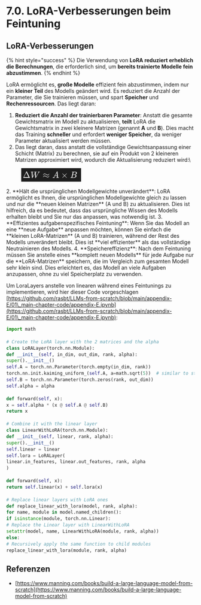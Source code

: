 # 7.0. LoRA-Verbesserungen beim Feintuning

## LoRA-Verbesserungen

{% hint style="success" %}
Die Verwendung von **LoRA reduziert erheblich die Berechnungen**, die erforderlich sind, um **bereits trainierte Modelle fein abzustimmen**.
{% endhint %}

LoRA ermöglicht es, **große Modelle** effizient fein abzustimmen, indem nur ein **kleiner Teil** des Modells geändert wird. Es reduziert die Anzahl der Parameter, die Sie trainieren müssen, und spart **Speicher** und **Rechenressourcen**. Das liegt daran:

1. **Reduziert die Anzahl der trainierbaren Parameter**: Anstatt die gesamte Gewichtsmatrix im Modell zu aktualisieren, **teilt** LoRA die Gewichtsmatrix in zwei kleinere Matrizen (genannt **A** und **B**). Dies macht das Training **schneller** und erfordert **weniger Speicher**, da weniger Parameter aktualisiert werden müssen.
1.  Das liegt daran, dass anstatt die vollständige Gewichtsanpassung einer Schicht (Matrix) zu berechnen, sie auf ein Produkt von 2 kleineren Matrizen approximiert wird, wodurch die Aktualisierung reduziert wird:\


<figure><img src="../../.gitbook/assets/image (9) (1).png" alt=""><figcaption></figcaption></figure>
2. **Hält die ursprünglichen Modellgewichte unverändert**: LoRA ermöglicht es Ihnen, die ursprünglichen Modellgewichte gleich zu lassen und nur die **neuen kleinen Matrizen** (A und B) zu aktualisieren. Dies ist hilfreich, da es bedeutet, dass das ursprüngliche Wissen des Modells erhalten bleibt und Sie nur das anpassen, was notwendig ist.
3. **Effizientes aufgabenspezifisches Feintuning**: Wenn Sie das Modell an eine **neue Aufgabe** anpassen möchten, können Sie einfach die **kleinen LoRA-Matrizen** (A und B) trainieren, während der Rest des Modells unverändert bleibt. Dies ist **viel effizienter** als das vollständige Neutrainieren des Modells.
4. **Speichereffizienz**: Nach dem Feintuning müssen Sie anstelle eines **komplett neuen Modells** für jede Aufgabe nur die **LoRA-Matrizen** speichern, die im Vergleich zum gesamten Modell sehr klein sind. Dies erleichtert es, das Modell an viele Aufgaben anzupassen, ohne zu viel Speicherplatz zu verwenden.

Um LoraLayers anstelle von linearen während eines Feintunings zu implementieren, wird hier dieser Code vorgeschlagen [https://github.com/rasbt/LLMs-from-scratch/blob/main/appendix-E/01\_main-chapter-code/appendix-E.ipynb](https://github.com/rasbt/LLMs-from-scratch/blob/main/appendix-E/01\_main-chapter-code/appendix-E.ipynb):
```python
import math

# Create the LoRA layer with the 2 matrices and the alpha
class LoRALayer(torch.nn.Module):
def __init__(self, in_dim, out_dim, rank, alpha):
super().__init__()
self.A = torch.nn.Parameter(torch.empty(in_dim, rank))
torch.nn.init.kaiming_uniform_(self.A, a=math.sqrt(5))  # similar to standard weight initialization
self.B = torch.nn.Parameter(torch.zeros(rank, out_dim))
self.alpha = alpha

def forward(self, x):
x = self.alpha * (x @ self.A @ self.B)
return x

# Combine it with the linear layer
class LinearWithLoRA(torch.nn.Module):
def __init__(self, linear, rank, alpha):
super().__init__()
self.linear = linear
self.lora = LoRALayer(
linear.in_features, linear.out_features, rank, alpha
)

def forward(self, x):
return self.linear(x) + self.lora(x)

# Replace linear layers with LoRA ones
def replace_linear_with_lora(model, rank, alpha):
for name, module in model.named_children():
if isinstance(module, torch.nn.Linear):
# Replace the Linear layer with LinearWithLoRA
setattr(model, name, LinearWithLoRA(module, rank, alpha))
else:
# Recursively apply the same function to child modules
replace_linear_with_lora(module, rank, alpha)
```
## Referenzen

* [https://www.manning.com/books/build-a-large-language-model-from-scratch](https://www.manning.com/books/build-a-large-language-model-from-scratch)

